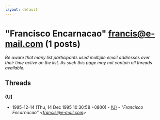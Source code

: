 ```yaml
---
layout: default
---
```


# "Francisco Encarnacao" <francis@e-mail.com> (1 posts)

_Be aware that many list participants used multiple email addresses over their time active on the list. As such this page may not contain all threads available._

## Threads

### (U)
+ 1995-12-14 (Thu, 14 Dec 1995 10:30:58 +0800) - [(U)](/archive/1995/12/e973a925c7d2996faec6724ec7d5e76ac828a2ce1b50ce8640ef99db05e5ad4b) - _"Francisco Encarnacao" \<francis@e-mail.com\>_

